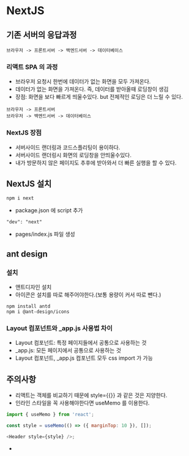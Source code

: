 # NextJS

## 기존 서버의 응답과정

```
브라우저 -> 프론트서버 -> 백엔드서버 -> 데이터베이스
```

### 리액트 SPA 의 과정

- 브라우저 요청시 한번에 데이터가 없는 화면을 모두 가져온다.
- 데이터가 없는 화면을 가져온다. 즉, 데이터를 받아올때 로딩창이 생김
- 장점: 화면을 보다 빠르게 띄울수있다. but 전체적인 로딩은 더 느릴 수 있다.

```
브라우저 -> 프론트서버
브라우저 -> 백엔드서버 -> 데이터베이스
```

### NextJS 장점

- 서버사이드 랜더링과 코드스플리팅이 용이하다.
- 서버사이드 랜더링시 화면의 로딩창을 안띄울수있다.
- 내가 방문하지 않은 페이지도 추후에 받아와서 더 빠른 실행을 할 수 있다.

## NextJS 설치

```
npm i next
```

- package.json 에 script 추가

```
"dev": "next"
```

- pages/index.js 파일 생성

## ant design

### 설치

- 앤트디자인 설치
- 아이콘은 설치를 따로 해주어야한다.(보통 용량이 커서 따로 뺀다.)

```
npm install antd
npm i @ant-design/icons
```

### Layout 컴포넌트와 \_app.js 사용법 차이

- Layout 컴포넌트: 특정 페이지들에서 공통으로 사용하는 것
- \_app.js: 모든 페이지에서 공통으로 사용하는 것
- Layout 컴포넌트, \_app.js 컴포넌트 모두 css import 가 가능

## 주의사항

- 리액트는 객체를 비교하기 때문에 style={{}} 과 같은 것은 지양한다.
- 인라인 스타일을 꼭 사용해야한다면 useMemo 를 이용한다.

```js
import { useMemo } from 'react';

const style = useMemo(() => ({ marginTop: 10 }), []);

<Header style={style} />;
```

- <style jsx> 는 컴포넌트를 꾸며주는게 불가능? 한듯!
- 예를 들어 Ant Design 같은 컴포넌트를 꾸며주는게 안된다.
